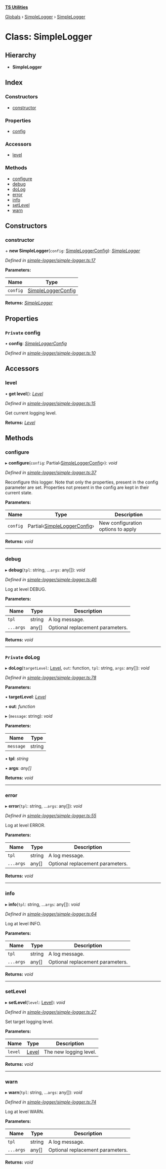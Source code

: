 **[TS Utilities](../README.md)**

[Globals](../README.md) › [SimpleLogger](../modules/simplelogger.md) › [SimpleLogger](simplelogger.simplelogger-1.md)

# Class: SimpleLogger

## Hierarchy

* **SimpleLogger**

## Index

### Constructors

* [constructor](simplelogger.simplelogger-1.md#constructor)

### Properties

* [config](simplelogger.simplelogger-1.md#private-config)

### Accessors

* [level](simplelogger.simplelogger-1.md#level)

### Methods

* [configure](simplelogger.simplelogger-1.md#configure)
* [debug](simplelogger.simplelogger-1.md#debug)
* [doLog](simplelogger.simplelogger-1.md#private-dolog)
* [error](simplelogger.simplelogger-1.md#error)
* [info](simplelogger.simplelogger-1.md#info)
* [setLevel](simplelogger.simplelogger-1.md#setlevel)
* [warn](simplelogger.simplelogger-1.md#warn)

## Constructors

###  constructor

\+ **new SimpleLogger**(`config`: [SimpleLoggerConfig](../interfaces/simplelogger.simpleloggerconfig.md)): *[SimpleLogger](simplelogger.simplelogger-1.md)*

*Defined in [simple-logger/simple-logger.ts:17](https://github.com/Juraji/ts-utilities/blob/7643b75/src/simple-logger/simple-logger.ts#L17)*

**Parameters:**

Name | Type |
------ | ------ |
`config` | [SimpleLoggerConfig](../interfaces/simplelogger.simpleloggerconfig.md) |

**Returns:** *[SimpleLogger](simplelogger.simplelogger-1.md)*

## Properties

### `Private` config

• **config**: *[SimpleLoggerConfig](../interfaces/simplelogger.simpleloggerconfig.md)*

*Defined in [simple-logger/simple-logger.ts:10](https://github.com/Juraji/ts-utilities/blob/7643b75/src/simple-logger/simple-logger.ts#L10)*

## Accessors

###  level

• **get level**(): *[Level](../enums/simplelogger.level.md)*

*Defined in [simple-logger/simple-logger.ts:15](https://github.com/Juraji/ts-utilities/blob/7643b75/src/simple-logger/simple-logger.ts#L15)*

Get current logging level.

**Returns:** *[Level](../enums/simplelogger.level.md)*

## Methods

###  configure

▸ **configure**(`config`: Partial‹[SimpleLoggerConfig](../interfaces/simplelogger.simpleloggerconfig.md)›): *void*

*Defined in [simple-logger/simple-logger.ts:37](https://github.com/Juraji/ts-utilities/blob/7643b75/src/simple-logger/simple-logger.ts#L37)*

Reconfigure this logger.
Note that only the properties, present in the config parameter are set.
Properties not present in the config are kept in their current state.

**Parameters:**

Name | Type | Description |
------ | ------ | ------ |
`config` | Partial‹[SimpleLoggerConfig](../interfaces/simplelogger.simpleloggerconfig.md)› | New configuration options to apply  |

**Returns:** *void*

___

###  debug

▸ **debug**(`tpl`: string, ...`args`: any[]): *void*

*Defined in [simple-logger/simple-logger.ts:46](https://github.com/Juraji/ts-utilities/blob/7643b75/src/simple-logger/simple-logger.ts#L46)*

Log at level DEBUG.

**Parameters:**

Name | Type | Description |
------ | ------ | ------ |
`tpl` | string | A log message. |
`...args` | any[] | Optional replacement parameters.  |

**Returns:** *void*

___

### `Private` doLog

▸ **doLog**(`targetLevel`: [Level](../enums/simplelogger.level.md), `out`: function, `tpl`: string, `args`: any[]): *void*

*Defined in [simple-logger/simple-logger.ts:78](https://github.com/Juraji/ts-utilities/blob/7643b75/src/simple-logger/simple-logger.ts#L78)*

**Parameters:**

▪ **targetLevel**: *[Level](../enums/simplelogger.level.md)*

▪ **out**: *function*

▸ (`message`: string): *void*

**Parameters:**

Name | Type |
------ | ------ |
`message` | string |

▪ **tpl**: *string*

▪ **args**: *any[]*

**Returns:** *void*

___

###  error

▸ **error**(`tpl`: string, ...`args`: any[]): *void*

*Defined in [simple-logger/simple-logger.ts:55](https://github.com/Juraji/ts-utilities/blob/7643b75/src/simple-logger/simple-logger.ts#L55)*

Log at level ERROR.

**Parameters:**

Name | Type | Description |
------ | ------ | ------ |
`tpl` | string | A log message. |
`...args` | any[] | Optional replacement parameters.  |

**Returns:** *void*

___

###  info

▸ **info**(`tpl`: string, ...`args`: any[]): *void*

*Defined in [simple-logger/simple-logger.ts:64](https://github.com/Juraji/ts-utilities/blob/7643b75/src/simple-logger/simple-logger.ts#L64)*

Log at level INFO.

**Parameters:**

Name | Type | Description |
------ | ------ | ------ |
`tpl` | string | A log message. |
`...args` | any[] | Optional replacement parameters.  |

**Returns:** *void*

___

###  setLevel

▸ **setLevel**(`level`: [Level](../enums/simplelogger.level.md)): *void*

*Defined in [simple-logger/simple-logger.ts:27](https://github.com/Juraji/ts-utilities/blob/7643b75/src/simple-logger/simple-logger.ts#L27)*

Set target logging level.

**Parameters:**

Name | Type | Description |
------ | ------ | ------ |
`level` | [Level](../enums/simplelogger.level.md) | The new logging level.  |

**Returns:** *void*

___

###  warn

▸ **warn**(`tpl`: string, ...`args`: any[]): *void*

*Defined in [simple-logger/simple-logger.ts:74](https://github.com/Juraji/ts-utilities/blob/7643b75/src/simple-logger/simple-logger.ts#L74)*

Log at level WARN.

**Parameters:**

Name | Type | Description |
------ | ------ | ------ |
`tpl` | string | A log message. |
`...args` | any[] | Optional replacement parameters.  |

**Returns:** *void*